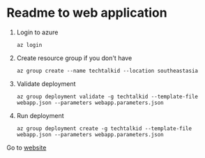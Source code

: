# Readme to web application

1. Login to azure
    ```
    az login
    ```

2. Create resource group if you don't have
    ```
    az group create --name techtalkid --location southeastasia
    ```
3. Validate deployment
    ```
    az group deployment validate -g techtalkid --template-file webapp.json --parameters webapp.parameters.json
    ```
4. Run deployment
    ```
    az group deployment create -g techtalkid --template-file webapp.json --parameters webapp.parameters.json
    ```

Go to [website](https://techtalkidweb-webapp.azurewebsites.net/)

